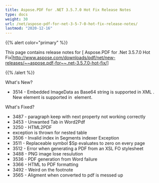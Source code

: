 ```yaml
---
title: Aspose.PDF for .NET 3.5.7.0 Hot Fix Release Notes
type: docs
weight: 30
url: /net/aspose-pdf-for-net-3-5-7-0-hot-fix-release-notes/
lastmod: "2020-12-16"
---
```


{{% alert color="primary" %}} 

This page contains release notes for [ Aspose.PDF for .Net 3.5.7.0 Hot Fix|http://www.aspose.com/downloads/pdf/net/new-releases/~~aspose.pdf-for~~.net-3.5.7.0-hot-fix/]

{{% /alert %}} 

What's New?

- 3514 - Embedded ImageData as Base64 string is 
  supported in XML . New element <ImageData> is supported in 
  <Image> element.

What's Fixed?

- 3487 - paragraph 
  keep with next property not working correctly
- 3453 - Unwanted 
  Tab in Word2Pdf
- 3250 - HTML2PDF
- exception is thrown for nested table 
- 3506 - Invalid 
  index in Segments indexer Exception
- 3511 - Replaceable 
  symbol $Sp evaluates to zero on every page 
- 3512 - Error 
  when generating a PDF from an XSL FO stylesheet
- 3488 - PNG 
  image lose resulution 
- 3536 - PDF 
  generation from Word failure
- 3366 - HTML 
  to PDF formatting 
- 3492 - Weird 
  on the footnote
- 3565 - Aligment 
  when converted to pdf is messed up
